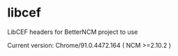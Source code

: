 # libcef
LibCEF headers for BetterNCM project to use

Current version: Chrome/91.0.4472.164 ( NCM >=2.10.2 )
